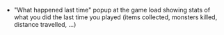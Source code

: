 - "What happened last time" popup at the game load showing stats of what you did the last time you played (items collected, monsters killed, distance travelled, ...)